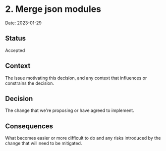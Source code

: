 # 2. Merge json modules

Date: 2023-01-29

## Status

Accepted

## Context

The issue motivating this decision, and any context that influences or constrains the decision.

<!--
TODO: review https://erosb.github.io/post/json-patch-vs-merge-patch/ for options,
consider changing json-schema to support merge-patch
(arrays are unsupported, dictionaries must be used instead.)
-->

## Decision

The change that we're proposing or have agreed to implement.

## Consequences

What becomes easier or more difficult to do and any risks introduced by the change that will need to be mitigated.
